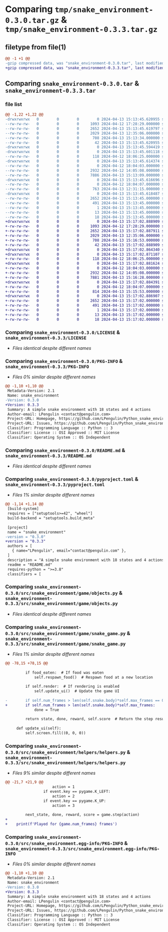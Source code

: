 # Comparing `tmp/snake_environment-0.3.0.tar.gz` & `tmp/snake_environment-0.3.3.tar.gz`

## filetype from file(1)

```diff
@@ -1 +1 @@
-gzip compressed data, was "snake_environment-0.3.0.tar", last modified: Sat Apr 13 15:13:45 2024, max compression
+gzip compressed data, was "snake_environment-0.3.3.tar", last modified: Sat Apr 13 15:17:02 2024, max compression
```

## Comparing `snake_environment-0.3.0.tar` & `snake_environment-0.3.3.tar`

### file list

```diff
@@ -1,22 +1,22 @@
-drwxrwxrwx   0        0        0        0 2024-04-13 15:13:45.620955 snake_environment-0.3.0/
--rw-rw-rw-   0        0        0     1093 2024-04-12 17:28:29.000000 snake_environment-0.3.0/LICENSE
--rw-rw-rw-   0        0        0     2652 2024-04-13 15:13:45.619797 snake_environment-0.3.0/PKG-INFO
--rw-rw-rw-   0        0        0     2029 2024-04-13 12:35:06.000000 snake_environment-0.3.0/README.md
--rw-rw-rw-   0        0        0      708 2024-04-13 15:13:34.000000 snake_environment-0.3.0/pyproject.toml
--rw-rw-rw-   0        0        0       42 2024-04-13 15:13:45.620955 snake_environment-0.3.0/setup.cfg
-drwxrwxrwx   0        0        0        0 2024-04-13 15:13:45.594419 snake_environment-0.3.0/src/
-drwxrwxrwx   0        0        0        0 2024-04-13 15:13:45.601118 snake_environment-0.3.0/src/snake_environment/
--rw-rw-rw-   0        0        0      118 2024-04-12 18:06:25.000000 snake_environment-0.3.0/src/snake_environment/__init__.py
-drwxrwxrwx   0        0        0        0 2024-04-13 15:13:45.614374 snake_environment-0.3.0/src/snake_environment/game/
--rw-rw-rw-   0        0        0        0 2024-04-12 18:04:03.000000 snake_environment-0.3.0/src/snake_environment/game/__init__.py
--rw-rw-rw-   0        0        0     2932 2024-04-12 14:05:08.000000 snake_environment-0.3.0/src/snake_environment/game/objects.py
--rw-rw-rw-   0        0        0     7886 2024-04-13 15:13:09.000000 snake_environment-0.3.0/src/snake_environment/game/snake_game.py
-drwxrwxrwx   0        0        0        0 2024-04-13 15:13:45.616696 snake_environment-0.3.0/src/snake_environment/helpers/
--rw-rw-rw-   0        0        0        0 2024-04-12 18:04:07.000000 snake_environment-0.3.0/src/snake_environment/helpers/__init__.py
--rw-rw-rw-   0        0        0      763 2024-04-13 12:31:15.000000 snake_environment-0.3.0/src/snake_environment/helpers/helpers.py
-drwxrwxrwx   0        0        0        0 2024-04-13 15:13:45.618487 snake_environment-0.3.0/src/snake_environment.egg-info/
--rw-rw-rw-   0        0        0     2652 2024-04-13 15:13:45.000000 snake_environment-0.3.0/src/snake_environment.egg-info/PKG-INFO
--rw-rw-rw-   0        0        0      491 2024-04-13 15:13:45.000000 snake_environment-0.3.0/src/snake_environment.egg-info/SOURCES.txt
--rw-rw-rw-   0        0        0        1 2024-04-13 15:13:45.000000 snake_environment-0.3.0/src/snake_environment.egg-info/dependency_links.txt
--rw-rw-rw-   0        0        0       13 2024-04-13 15:13:45.000000 snake_environment-0.3.0/src/snake_environment.egg-info/requires.txt
--rw-rw-rw-   0        0        0       18 2024-04-13 15:13:45.000000 snake_environment-0.3.0/src/snake_environment.egg-info/top_level.txt
+drwxrwxrwx   0        0        0        0 2024-04-13 15:17:02.888909 snake_environment-0.3.3/
+-rw-rw-rw-   0        0        0     1093 2024-04-12 17:28:29.000000 snake_environment-0.3.3/LICENSE
+-rw-rw-rw-   0        0        0     2652 2024-04-13 15:17:02.887911 snake_environment-0.3.3/PKG-INFO
+-rw-rw-rw-   0        0        0     2029 2024-04-13 12:35:06.000000 snake_environment-0.3.3/README.md
+-rw-rw-rw-   0        0        0      708 2024-04-13 15:16:53.000000 snake_environment-0.3.3/pyproject.toml
+-rw-rw-rw-   0        0        0       42 2024-04-13 15:17:02.888909 snake_environment-0.3.3/setup.cfg
+drwxrwxrwx   0        0        0        0 2024-04-13 15:17:02.864340 snake_environment-0.3.3/src/
+drwxrwxrwx   0        0        0        0 2024-04-13 15:17:02.871107 snake_environment-0.3.3/src/snake_environment/
+-rw-rw-rw-   0        0        0      118 2024-04-12 18:06:25.000000 snake_environment-0.3.3/src/snake_environment/__init__.py
+drwxrwxrwx   0        0        0        0 2024-04-13 15:17:02.881624 snake_environment-0.3.3/src/snake_environment/game/
+-rw-rw-rw-   0        0        0        0 2024-04-12 18:04:03.000000 snake_environment-0.3.3/src/snake_environment/game/__init__.py
+-rw-rw-rw-   0        0        0     2932 2024-04-12 14:05:08.000000 snake_environment-0.3.3/src/snake_environment/game/objects.py
+-rw-rw-rw-   0        0        0     7881 2024-04-13 15:16:28.000000 snake_environment-0.3.3/src/snake_environment/game/snake_game.py
+drwxrwxrwx   0        0        0        0 2024-04-13 15:17:02.884391 snake_environment-0.3.3/src/snake_environment/helpers/
+-rw-rw-rw-   0        0        0        0 2024-04-12 18:04:07.000000 snake_environment-0.3.3/src/snake_environment/helpers/__init__.py
+-rw-rw-rw-   0        0        0      814 2024-04-13 15:15:53.000000 snake_environment-0.3.3/src/snake_environment/helpers/helpers.py
+drwxrwxrwx   0        0        0        0 2024-04-13 15:17:02.886907 snake_environment-0.3.3/src/snake_environment.egg-info/
+-rw-rw-rw-   0        0        0     2652 2024-04-13 15:17:02.000000 snake_environment-0.3.3/src/snake_environment.egg-info/PKG-INFO
+-rw-rw-rw-   0        0        0      491 2024-04-13 15:17:02.000000 snake_environment-0.3.3/src/snake_environment.egg-info/SOURCES.txt
+-rw-rw-rw-   0        0        0        1 2024-04-13 15:17:02.000000 snake_environment-0.3.3/src/snake_environment.egg-info/dependency_links.txt
+-rw-rw-rw-   0        0        0       13 2024-04-13 15:17:02.000000 snake_environment-0.3.3/src/snake_environment.egg-info/requires.txt
+-rw-rw-rw-   0        0        0       18 2024-04-13 15:17:02.000000 snake_environment-0.3.3/src/snake_environment.egg-info/top_level.txt
```

### Comparing `snake_environment-0.3.0/LICENSE` & `snake_environment-0.3.3/LICENSE`

 * *Files identical despite different names*

### Comparing `snake_environment-0.3.0/PKG-INFO` & `snake_environment-0.3.3/PKG-INFO`

 * *Files 0% similar despite different names*

```diff
@@ -1,10 +1,10 @@
 Metadata-Version: 2.1
 Name: snake_environment
-Version: 0.3.0
+Version: 0.3.3
 Summary: A simple snake environment with 18 states and 4 actions
 Author-email: LPengulin <contact@pengulin.com>
 Project-URL: Homepage, https://github.com/LPengulin/Python_snake_environment
 Project-URL: Issues, https://github.com/LPengulin/Python_snake_environment/issues
 Classifier: Programming Language :: Python :: 3
 Classifier: License :: OSI Approved :: MIT License
 Classifier: Operating System :: OS Independent
```

### Comparing `snake_environment-0.3.0/README.md` & `snake_environment-0.3.3/README.md`

 * *Files identical despite different names*

### Comparing `snake_environment-0.3.0/pyproject.toml` & `snake_environment-0.3.3/pyproject.toml`

 * *Files 1% similar despite different names*

```diff
@@ -1,14 +1,14 @@
 [build-system]
 requires = ["setuptools>=42", "wheel"]
 build-backend = "setuptools.build_meta"
 
 [project]
 name = "snake_environment"
-version = "0.3.0"
+version = "0.3.3"
 authors = [
   { name="LPengulin", email="contact@pengulin.com" },
 ]
 description = "A simple snake environment with 18 states and 4 actions"
 readme = "README.md"
 requires-python = ">=3.8"
 classifiers = [
```

### Comparing `snake_environment-0.3.0/src/snake_environment/game/objects.py` & `snake_environment-0.3.3/src/snake_environment/game/objects.py`

 * *Files identical despite different names*

### Comparing `snake_environment-0.3.0/src/snake_environment/game/snake_game.py` & `snake_environment-0.3.3/src/snake_environment/game/snake_game.py`

 * *Files 1% similar despite different names*

```diff
@@ -78,15 +78,15 @@
 
         if food_eaten:  # If food was eaten
             self.respawn_food()  # Respawn food at a new location
 
         if self.render:  # If rendering is enabled
             self.update_ui()  # Update the game UI
 
-        if self.num_frames > len(self.snake.body)*self.max_frames == 0:
+        if self.num_frames > len(self.snake.body)*self.max_frames:
             done = True
 
         return state, done, reward, self.score  # Return the step result
 
     def update_ui(self):
         self.screen.fill((0, 0, 0))
```

### Comparing `snake_environment-0.3.0/src/snake_environment/helpers/helpers.py` & `snake_environment-0.3.3/src/snake_environment/helpers/helpers.py`

 * *Files 9% similar despite different names*

```diff
@@ -21,7 +21,9 @@
                     action = 1
                 if event.key == pygame.K_LEFT:
                     action = 2
                 if event.key == pygame.K_UP:
                     action = 3
 
         next_state, done, reward, score = game.step(action)
+
+    print(f'Played for {game.num_frames} frames')
```

### Comparing `snake_environment-0.3.0/src/snake_environment.egg-info/PKG-INFO` & `snake_environment-0.3.3/src/snake_environment.egg-info/PKG-INFO`

 * *Files 0% similar despite different names*

```diff
@@ -1,10 +1,10 @@
 Metadata-Version: 2.1
 Name: snake_environment
-Version: 0.3.0
+Version: 0.3.3
 Summary: A simple snake environment with 18 states and 4 actions
 Author-email: LPengulin <contact@pengulin.com>
 Project-URL: Homepage, https://github.com/LPengulin/Python_snake_environment
 Project-URL: Issues, https://github.com/LPengulin/Python_snake_environment/issues
 Classifier: Programming Language :: Python :: 3
 Classifier: License :: OSI Approved :: MIT License
 Classifier: Operating System :: OS Independent
```

